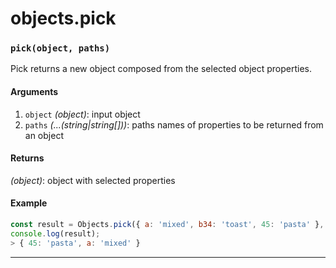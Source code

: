 # objects.pick

<!-- div class="doc-container" -->

<!-- div -->


<!-- div -->

<h3 id="pickobject-paths"><code>pick(object, paths)</code></h3>

Pick returns a new object composed from the selected object properties.

#### Arguments
1. `object` *(object)*: input object
2. `paths` *(...(string|string&#91;&#93;))*: paths names of properties to be returned from an object

#### Returns
*(object)*: object with selected properties

#### Example
```js
const result = Objects.pick({ a: 'mixed', b34: 'toast', 45: 'pasta' }, 'a', 45);
console.log(result);
> { 45: 'pasta', a: 'mixed' }
```
---

<!-- /div -->

<!-- /div -->

<!-- /div -->
